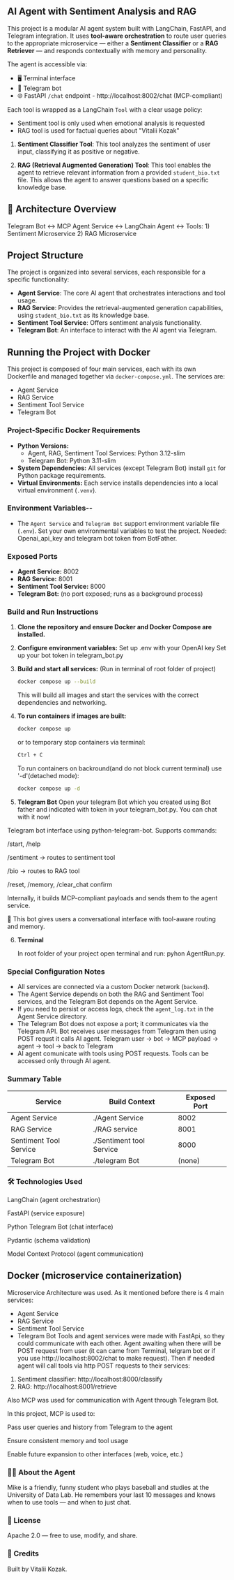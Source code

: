 ## AI Agent with Sentiment Analysis and RAG

This project is a modular AI agent system built with LangChain, FastAPI, and Telegram integration. It uses **tool-aware orchestration** to route user queries to the appropriate microservice — either a **Sentiment Classifier** or a **RAG Retriever** — and responds contextually with memory and personality.

The agent is accessible via:
- 🖥️ Terminal interface
- 📱 Telegram bot
- 🌐 FastAPI `/chat` endpoint - http://localhost:8002/chat (MCP-compliant)

Each tool is wrapped as a LangChain `Tool` with a clear usage policy:
- Sentiment tool is only used when emotional analysis is requested
- RAG tool is used for factual queries about "Vitalii Kozak"

1.  **Sentiment Classifier Tool**: This tool analyzes the sentiment of user input, classifying it as positive or negative.

2.  **RAG (Retrieval Augmented Generation) Tool**: This tool enables the agent to retrieve relevant information from a provided `student_bio.txt` file. This allows the agent to answer questions based on a specific knowledge base.

## 🧩 Architecture Overview

Telegram Bot ↔ MCP Agent Service ↔ LangChain Agent ↔ Tools: 1) Sentiment Microservice 2) RAG Microservice

## Project Structure

The project is organized into several services, each responsible for a specific functionality:

-   **Agent Service**: The core AI agent that orchestrates interactions and tool usage.
-   **RAG Service**: Provides the retrieval-augmented generation capabilities, using `student_bio.txt` as its knowledge base.
-   **Sentiment Tool Service**: Offers sentiment analysis functionality.
-   **Telegram Bot**: An interface to interact with the AI agent via Telegram.

## Running the Project with Docker

This project is composed of four main services, each with its own Dockerfile and managed together via `docker-compose.yml`. The services are:
- Agent Service
- RAG Service
- Sentiment Tool Service
- Telegram Bot

### Project-Specific Docker Requirements
- **Python Versions:**
  - Agent, RAG, Sentiment Tool Services: Python 3.12-slim
  - Telegram Bot: Python 3.11-slim
- **System Dependencies:** All services (except Telegram Bot) install `git` for Python package requirements.
- **Virtual Environments:** Each service installs dependencies into a local virtual environment (`.venv`).

### Environment Variables--
- The `Agent Service` and `Telegram Bot` support environment variable file (`.env`). Set your own environmental variables to test the project. Needed: Openai_api_key and telegram bot token from BotFather.

### Exposed Ports
- **Agent Service:** 8002
- **RAG Service:** 8001
- **Sentiment Tool Service:** 8000
- **Telegram Bot:** (no port exposed; runs as a background process)

### Build and Run Instructions
1. **Clone the repository and ensure Docker and Docker Compose are installed.**
2. **Configure environment variables:**
Set up .env with your OpenAI key
Set up your bot token in telegram_bot.py 
   
4. **Build and start all services:**
   (Run in terminal of root folder of project)
   ```sh
   docker compose up --build
   ```
   This will build all images and start the services with the correct dependencies and networking.

6. **To run containers if images are built:**

    ```sh
   docker compose up 
   ```
    or to temporary stop containers via terminal:
   ```sh
   Ctrl + C 
   ```
   To run containers on backround(and do not block current terminal) use '-d'(detached mode):
   ```sh
   docker compose up -d
   ```
7. **Telegram Bot**
   Open your telegram Bot which you created using Bot father and indicated with token in your telegram_bot.py. You can chat with it now!


Telegram bot interface using python-telegram-bot. Supports commands:

/start, /help

/sentiment <text> → routes to sentiment tool

/bio <query> → routes to RAG tool

/reset, /memory, /clear_chat confirm

Internally, it builds MCP-compliant payloads and sends them to the agent service.

🧠 This bot gives users a conversational interface with tool-aware routing and memory.

6. **Terminal**
   
   In root folder of your project open terminal and run: pyhon AgentRun.py. 
   
   
   

### Special Configuration Notes
- All services are connected via a custom Docker network (`backend`).
- The Agent Service depends on both the RAG and Sentiment Tool services, and the Telegram Bot depends on the Agent Service.
- If you need to persist or access logs, check the `agent_log.txt` in the Agent Service directory.
- The Telegram Bot does not expose a port; it communicates via the Telegram API. Bot receives user messages from Telegram then using POST requst it calls AI agent.
Telegram user → bot → MCP payload → agent → tool → back to Telegram 
- AI agent comunicate with tools using POST requests. Tools can be accessed only through AI agent.
  

### Summary Table
| Service                  | Build Context                | Exposed Port |
|--------------------------|-----------------------------|--------------|
| Agent Service            | ./Agent Service             | 8002         |
| RAG Service              | ./RAG service               | 8001         |
| Sentiment Tool Service   | ./Sentiment tool Service    | 8000         |
| Telegram Bot             | ./telegram Bot              | (none)       |


### 🛠 Technologies Used
LangChain (agent orchestration)

FastAPI (service exposure)

Python Telegram Bot (chat interface)

Pydantic (schema validation)

Model Context Protocol (agent communication)

Docker (microservice containerization)
----------------------------------------------------------------------------------------------------------------------------

Microservice Architecture was used. As it mentioned before there is 4 main services: 
- Agent Service
- RAG Service
- Sentiment Tool Service
- Telegram Bot
Tools and agent services were made with FastApi, so they could communicate with each other.
Agent awaiting when there will be POST request from user (it can came from Terminal, telgram bot or if you use http://localhost:8002/chat to make request). Then if needed agent will call tools via http POST requests to their services:
1) Sentiment classifier: http://localhost:8000/classify
2) RAG: http://localhost:8001/retrieve

Also MCP was used for communication with Agent through Telegram Bot.

In this project, MCP is used to:

Pass user queries and history from Telegram to the agent

Ensure consistent memory and tool usage

Enable future expansion to other interfaces (web, voice, etc.)

### 🧑‍🎓 About the Agent
Mike is a friendly, funny student who plays baseball and studies at the University of Data Lab. He remembers your last 10 messages and knows when to use tools — and when to just chat.

### 📄 License
Apache 2.0 — free to use, modify, and share.

### 🙌 Credits
Built by Vitalii Kozak.
